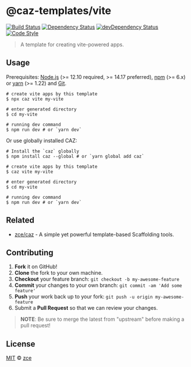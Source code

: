 # @caz-templates/vite

[![Build Status][travis-img]][travis-url]
[![Dependency Status][dependency-img]][dependency-url]
[![devDependency Status][devdependency-img]][devdependency-url]
[![Code Style][style-img]][style-url]

> A template for creating vite-powered apps.

## Usage

Prerequisites: [Node.js](https://nodejs.org) (>= 12.10 required, >= 14.17 preferred), [npm](https://www.npmjs.com) (>= 6.x) or [yarn](https://yarnpkg.com) (>= 1.22) and [Git](https://git-scm.com).

```shell
# create vite apps by this template
$ npx caz vite my-vite

# enter generated directory
$ cd my-vite

# running dev command
$ npm run dev # or `yarn dev`
```

Or use globally installed CAZ:

```shell
# Install the `caz` globally
$ npm install caz --global # or `yarn global add caz`

# create vite apps by this template
$ caz vite my-vite

# enter generated directory
$ cd my-vite

# running dev command
$ npm run dev # or `yarn dev`
```

## Related

- [zce/caz](https://github.com/zce/caz) - A simple yet powerful template-based Scaffolding tools.

## Contributing

1. **Fork** it on GitHub!
2. **Clone** the fork to your own machine.
3. **Checkout** your feature branch: `git checkout -b my-awesome-feature`
4. **Commit** your changes to your own branch: `git commit -am 'Add some feature'`
5. **Push** your work back up to your fork: `git push -u origin my-awesome-feature`
6. Submit a **Pull Request** so that we can review your changes.

> **NOTE**: Be sure to merge the latest from "upstream" before making a pull request!

## License

[MIT](LICENSE) &copy; [zce](https://zce.me)



[travis-img]: https://img.shields.io/travis/com/caz-templates/vite
[travis-url]: https://travis-ci.com/caz-templates/vite
[dependency-img]: https://img.shields.io/david/caz-templates/vite
[dependency-url]: https://david-dm.org/caz-templates/vite
[devdependency-img]: https://img.shields.io/david/dev/caz-templates/vite
[devdependency-url]: https://david-dm.org/caz-templates/vite?type=dev
[style-img]: https://img.shields.io/badge/code_style-standard-brightgreen
[style-url]: https://standardjs.com
